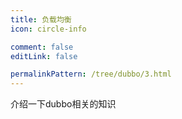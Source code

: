 ```yaml
---
title: 负载均衡
icon: circle-info

comment: false
editLink: false

permalinkPattern: /tree/dubbo/3.html
---
```


介绍一下dubbo相关的知识
